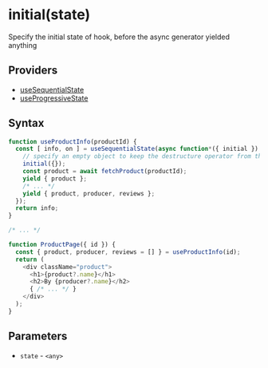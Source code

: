 # initial(state)

Specify the initial state of hook, before the async generator yielded anything

## Providers

* [useSequentialState](useSequentialState.md)
* [useProgressiveState](useProgressiveState.md)

## Syntax

```js
function useProductInfo(productId) {
  const [ info, on ] = useSequentialState(async function*({ initial }) {
    // specify an empty object to keep the destructure operator from throwing
    initial({});
    const product = await fetchProduct(productId);
    yield { product };
    /* ... */
    yield { product, producer, reviews };
  });
  return info;
}

/* ... */

function ProductPage({ id }) {
  const { product, producer, reviews = [] } = useProductInfo(id);
  return (
    <div className="product">
      <h1>{product?.name}</h1>
      <h2>By {producer?.name}</h2>
      { /* ... */ }
    </div>
  );
}
```

## Parameters

* `state` - `<any>`
